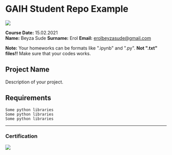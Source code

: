 # GAIH Student Repo Example
![](img/logo.png)

**Course Date:** 15.02.2021  
**Name:** Beyza  Sude
**Surname:**   Erol
**Email:** erolbeyzasude@gmail.com  

**Note:** Your homeworks can be formats like ".ipynb" and ".py". **Not ".txt" files!!** Make sure that your codes works.  

## Project Name
Description of your project.

## Requirements
```
Some python libraries
Some python libraries
Some python libraries
```
---

### Certification
![](img/certificate_ex.png)

